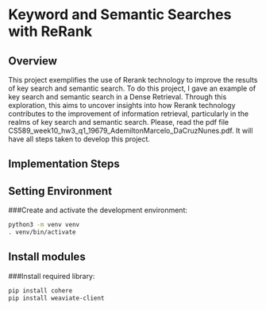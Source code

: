 # Keyword and Semantic Searches with ReRank
## Overview
This project exemplifies the use of Rerank technology to improve the results of key search and semantic search. To do this project, 
I gave an example of key search and semantic search in a Dense Retrieval.
Through this exploration, this aims to uncover insights into how Rerank technology contributes to the improvement of information
retrieval, particularly in the realms of key search and semantic search.
Please, read the pdf file CS589_week10_hw3_q1_19679_AdemiltonMarcelo_DaCruzNunes.pdf. It will have all steps taken to develop this project.

## Implementation Steps
## Setting Environment

###Create and activate the development environment:
   ```bash
   python3 -m venv venv
   . venv/bin/activate
   ```

## Install modules

###Install required library:
   ```bash
   pip install cohere
   pip install weaviate-client
   ```
